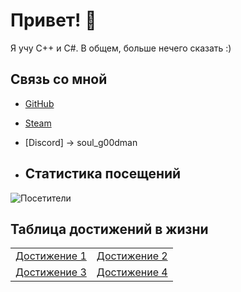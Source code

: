 # Привет! 👋

Я учу C++ и C#. В общем, больше нечего сказать :)

## Связь со мной
- [GitHub](https://github.com/AnSafov07)
- [Steam](https://steamcommunity.com/profiles/76561199132431203/)
- [Discord] -> soul_g00dman

- ## Статистика посещений
![Посетители](https://komarev.com/ghpvc/?username=AnSafov07&color=green)

## Таблица достижений в жизни
<table>
  <tr>
    <td><a href="[https://i.gifer.com/origin/5b/5b09487ac662b10797f44f845dfe7a68_w200.gif](https://imgur.com/a/YHQbVJb)">Достижение 1</a></td>
    <td><a href="https://i.pinimg.com/originals/9e/7e/6d/9e7e6d9cbfb94fdf0efce2d1d3d06035.gif">Достижение 2</a></td>
  </tr>
  <tr>
    <td><a href="https://i.gifer.com/7sQr.gif">Достижение 3</a></td>
    <td><a href="https://media.tenor.com/fgrB3Ftxs2IAAAAM/speech-bubble-dota.gif">Достижение 4</a></td>
  </tr>
</table>
